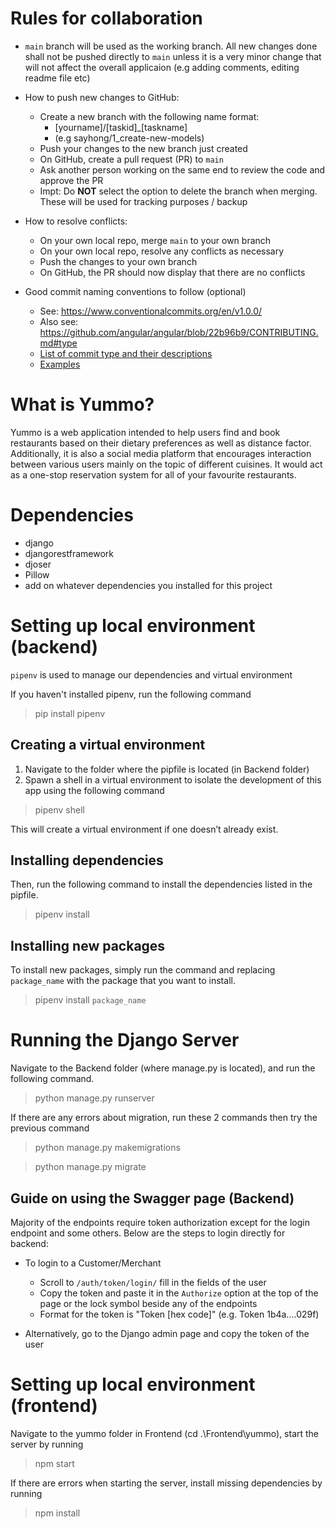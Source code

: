 # Rules for collaboration
- `main` branch will be used as the working branch. All new changes done shall not be pushed directly to `main` unless it is a very minor change that will not affect the overall applicaion (e.g adding comments, editing readme file etc)

- How to push new changes to GitHub:
  - Create a new branch with the following name format: 
     - [yourname]/[taskid]_[taskname] 
     - (e.g sayhong/1_create-new-models)
  - Push your changes to the new branch just created
  - On GitHub, create a pull request (PR) to `main`
  - Ask another person working on the same end to review the code and approve the PR
  - Impt: Do **NOT** select the option to delete the branch when merging. These will be used for tracking purposes / backup
  
- How to resolve conflicts: 
  - On your own local repo, merge `main` to your own branch
  - On your own local repo, resolve any conflicts as necessary 
  - Push the changes to your own branch
  - On GitHub, the PR should now display that there are no conflicts
  
- Good commit naming conventions to follow (optional)
  - See: https://www.conventionalcommits.org/en/v1.0.0/
  - Also see: https://github.com/angular/angular/blob/22b96b9/CONTRIBUTING.md#type 
  - [List of commit type and their descriptions](https://www.freecodecamp.org/news/how-to-write-better-git-commit-messages/#:~:text=Conventional%20Commits,-Now%20that%20we&text=feat%20%E2%80%93%20a%20new%20feature%20is,bug%20nor%20adds%20a%20feature)
  - [Examples](https://github.com/angular/angular/commits/22b96b96902e1a42ee8c5e807720424abad3082a/CONTRIBUTING.md)

# What is Yummo?

Yummo is a web application intended to help users find and book restaurants based on their dietary preferences as well as distance factor. Additionally, it is also a social media platform that encourages interaction between various users mainly on the topic of different cuisines. It would act as a one-stop reservation system for all of your favourite restaurants.

# Dependencies
- django
- djangorestframework
- djoser 
- Pillow
- add on whatever dependencies you installed for this project

# Setting up local environment (backend)
`pipenv` is used to manage our dependencies and virtual environment

If you haven't installed pipenv, run the following command 

> pip install pipenv

## Creating a virtual environment
1. Navigate to the folder where the pipfile is located (in Backend folder)
2. Spawn a shell in a virtual environment to isolate the development of this app using the following command

> pipenv shell

This will create a virtual environment if one doesn’t already exist.

## Installing dependencies
Then, run the following command to install the dependencies listed in the pipfile.
> pipenv install

## Installing new packages
To install new packages, simply run the command and replacing `package_name` with the package that you want to install.
> pipenv install `package_name`

# Running the Django Server
Navigate to the Backend folder (where manage.py is located), and run the following command.
> python manage.py runserver

If there are any errors about migration, run these 2 commands then try the previous command

> python manage.py makemigrations

> python manage.py migrate

## Guide on using the Swagger page (Backend)
Majority of the endpoints require token authorization except for the login endpoint and some others. Below are the steps to login directly for backend:

- To login to a Customer/Merchant
  - Scroll to `/auth/token/login/` fill in the fields of the user
  - Copy the token and paste it in the `Authorize` option at the top of the page or the lock symbol beside any of the endpoints
  - Format for the token is "Token [hex code]" (e.g. Token 1b4a....029f)
  
- Alternatively, go to the Django admin page and copy the token of the user

# Setting up local environment (frontend)
Navigate to the yummo folder in Frontend (cd .\Frontend\yummo\), start the server by running
> npm start

If there are errors when starting the server, install missing dependencies by running
> npm install  